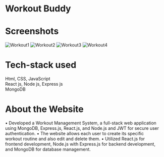# Workout Buddy

# Screenshots

![Workout1](https://github.com/SwapnilNath02/Workout_Buddy/assets/97836004/2c6dc064-4b17-46ca-adc1-7e4ff2638f95)
![Workout2](https://github.com/SwapnilNath02/Workout_Buddy/assets/97836004/c7021195-d128-490c-a38f-241e7ff3e3ba)
![Workout3](https://github.com/SwapnilNath02/Workout_Buddy/assets/97836004/a6da53af-12f7-4403-aa31-aaa81c5a6361)
![Workout4](https://github.com/SwapnilNath02/Workout_Buddy/assets/97836004/194d6216-0a36-44d4-9d59-a8e4ac5a6cf8)

# Tech-stack used

Html, CSS, JavaScript
<br>
React js, Node js, Express js
<br>
MongoDB

# About the Website

• Developed a Workout Management System, a full-stack web application using MongoDB, Express.js, React.js,
and Node.js and JWT for secure user authentication.
• The website allows each user to create its specific workout routine and also edit and delete them.
• Utilized React.js for frontend development, Node.js with Express.js for backend development, and MongoDB
for database management.

